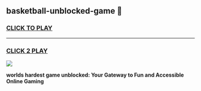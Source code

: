 
## basketball-unblocked-game 👋
<h3>
<a href="https://premium.freeplayer.one?title=basketball-unblocked-game&ref=14F">CLICK TO PLAY</a></h3>
<hr>

<h3>
<a href="https://premium.freeplayer.one?title=basketball-unblocked-game&ref=14F">CLICK 2 PLAY</a>
  
</h3>

<a href="https://premium.freeplayer.one?title=basketball-unblocked-game&ref=12F/"><img src="https://clearcache.store/games.png"></a>


**worlds hardest game unblocked: Your Gateway to Fun and Accessible Online Gaming**
